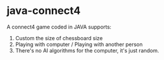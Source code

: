 # java-connect4
A connect4 game coded in JAVA
supports:
1. Custom the size of chessboard size
2. Playing with computer / Playing with another person
3. There's no AI algorithms for the computer, it's just random.
